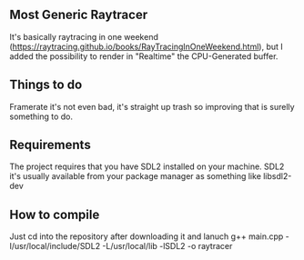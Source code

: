 ## Most Generic Raytracer
It's basically raytracing in one weekend (https://raytracing.github.io/books/RayTracingInOneWeekend.html), but I added the possibility to render in "Realtime" the CPU-Generated buffer.

## Things to do
Framerate it's not even bad, it's straight up trash so improving that is surelly something to do.
## Requirements
The project requires that you have SDL2 installed on your machine. SDL2 it's usually available from your package manager as something like libsdl2-dev
## How to compile
Just cd into the repository after downloading it and lanuch g++ main.cpp -I/usr/local/include/SDL2 -L/usr/local/lib -lSDL2 -o raytracer


